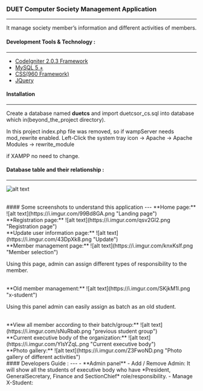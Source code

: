### DUET Computer Society Management Application
---
It manage society member’s information and different activities of members.

#### Development Tools & Technology :
---
* [CodeIgniter 2.0.3 Framework](https://www.codeigniter.com/)
* [MySQL 5 +](https://www.mysql.com/)
* [CSS(960 Framework)](http://960.gs/)
* [JQuery](https://jquery.com/)

#### Installation
---
Create a database named **duetcs** and import duetcsor_cs.sql into database which in(beyond_the_project directory).

In this project index.php file was removed, 
so if wampServer
needs mod_rewrite enabled.
Left-Click the system tray icon -> Apache -> Apache Modules -> rewrite_module

if XAMPP no need to change.

#### Database table and their relationship :
---
![alt text](https://i.imgur.com/aGhugq0.png "Database design")

</br>
#### Some screenshots to understand this application
---
**Home page:**
![alt text](https://i.imgur.com/99Bd8GA.png "Landing page")

</br>
**Registration page:**
![alt text](https://i.imgur.com/qsv2Gl2.png "Registration page")

</br>
**Update user information page:**
![alt text](https://i.imgur.com/43DpXk8.png "Update")

</br>
**Member management page:**
![alt text](https://i.imgur.com/knxKslf.png "Member selection")

Using this page, admin can assign different types of responsibility to the member.

</br>
**Old member management:**
![alt text](https://i.imgur.com/SKjkM1I.png "x-student")

Using this panel admin can easily assign as batch as an old student.

<br>
**View all member according to their batch/group:**
![alt text](https://i.imgur.com/sNuRbab.png "previous student group")

</br>
**Current executive body of the organization:**
![alt text](https://i.imgur.com/YIsYZqL.png "Current executive body")

</br>
**Photo gallery:**
![alt text](https://i.imgur.com/Z3FwoND.png "Photo gallery of different activities")

</br>
#### Developers Guide :
---
- **Admin panel**
    - Add / Remove Admin: It will show all the students of executive body who have *President, GeneralSecretary, Finance  and SectionChief* role/responsibility.
    - Manage X-Student:
